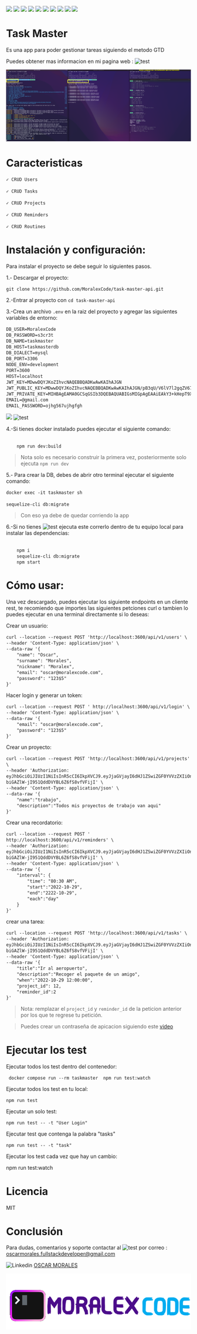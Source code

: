 ![](https://img.shields.io/badge/JavaScript-F7DF1E?style=for-the-badge&logo=javascript&logoColor=black) ![](https://img.shields.io/badge/Node.js-339933?style=for-the-badge&logo=nodedotjs&logoColor=white) ![](https://img.shields.io/badge/Express.js-000000?style=for-the-badge&logo=express&logoColor=white) ![](https://img.shields.io/badge/Docker-2CA5E0?style=for-the-badge&logo=docker&logoColor=white) ![](https://img.shields.io/badge/Sequelize-52B0E7?style=for-the-badge&logo=Sequelize&logoColor=white) ![](https://img.shields.io/badge/MySQL-005C84?style=for-the-badge&logo=mysql&logoColor=white) ![](https://img.shields.io/badge/GitHub-100000?style=for-the-badge&logo=github&logoColor=white) ![](https://img.shields.io/badge/Gmail-D14836?style=for-the-badge&logo=gmail&logoColor=white) ![](https://img.shields.io/badge/Jest-C21325?style=for-the-badge&logo=jest&logoColor=white) ![](https://img.shields.io/badge/JWT-000000?style=for-the-badge&logo=JSON%20web%20tokens&logoColor=white)

# Task Master

Es una app para poder gestionar tareas siguiendo el metodo GTD

Puedes obtener mas informacion en mi pagina web : ![test](https://img.shields.io/badge/Working-%20On%20it-red)

![grocery-running-screenshot](.github/task-master-running.png)

# Caracteristicas

    ✓ CRUD Users

    ✓ CRUD Tasks

    ✓ CRUD Projects

    ✓ CRUD Reminders

    ✓ CRUD Routines

# Instalación y configuración:

Para instalar el proyecto se debe seguir lo siguientes pasos.

1.- Descargar el proyecto:

```
git clone https://github.com/MoralexCode/task-master-api.git
```

2.-Entrar al proyecto con `cd task-master-api`

3.-Crea un archivo `.env` en la raiz del proyecto y agregar las siguientes variables de entorno:

```
DB_USER=MoralexCode
DB_PASSWORD=s3cr3t
DB_NAME=taskmaster
DB_HOST=taskmasterdb
DB_DIALECT=mysql
DB_PORT=3306
NODE_ENV=development
PORT=3600
HOST=localhost
JWT_KEY=MDwwDQYJKoZIhvcNAQEBBQADKwAwKAIhAJGN
JWT_PUBLIC_KEY=MDwwDQYJKoZIhvcNAQEBBQADKwAwKAIhAJGN/pB3qU/V6lV7l2gqZV67kbpV+ITRz5HwuLYbiRb5AgMBAAE=
JWT_PRIVATE_KEY=MIHBAgEAMA0GCSqGSIb3DQEBAQUABIGsMIGpAgEAAiEAkY3+kHepT9XqVXuXaCplXruRulX4hNHPkfC4thuJFvkCAwEAAQIgD6Rl3hqt/GFtzH/6tnwP5qMAtjjtgJfhtZY2dsA/7gECEQDss1987RWbt5cwRVUTvobBAhEAnWwkDETrEmOHv8IcRSiWOQIQY3D0Q9qiwlm99bSbCoF3wQIQVYRzqL6fvOOY0REP7nn38QIQL82SsMTJL5Eh1YymVKgj2A==
EMAIL=@gmail.com
EMAIL_PASSWORD=ojhg567ujhgfgh

```

![](https://img.shields.io/badge/Docker-2CA5E0?style=for-the-badge&logo=docker&logoColor=white) ![test](https://img.shields.io/badge/Installar%20Docker-%20recomendado-blue)

4.-Si tienes docker instalado puedes ejecutar el siguiente comando:

```

    npm run dev:build

```

> Nota solo es necesario construir la primera vez, posteriormente solo ejecuta `npm run dev`

5.- Para crear la DB, debes de abrir otro terminal ejecutar el siguiente comando:

```
docker exec -it taskmaster sh

sequelize-cli db:migrate
```

> Con eso ya debe de quedar corriendo la app

6.-Si no tienes ![test](https://img.shields.io/badge/-%20Docker%20instalado-red) ejecuta este correrlo dentro de tu equipo local para instalar las dependencias:

```

    npm i
    sequelize-cli db:migrate
    npm start

```

# Cómo usar:

Una vez descargado, puedes ejecutar los siguiente endpoints en un cliente rest, te recomiendo que importes las siguientes petciones curl o tambien lo puedes ejecutar en una terminal directamente si lo deseas:

Crear un usuario:

```
curl --location --request POST 'http://localhost:3600/api/v1/users' \
--header 'Content-Type: application/json' \
--data-raw '{
    "name": "Oscar",
    "surname": "Morales",
    "nickname": "Moralex",
    "email": "oscar@moralexcode.com",
    "password": "123$5"
}'
```

Hacer login y generar un token:

```
curl --location --request POST ' http://localhost:3600/api/v1/login' \
--header 'Content-Type: application/json' \
--data-raw '{
    "email": "oscar@moralexcode.com",
    "password": "123$5"
}'
```

Crear un proyecto:

```
curl --location --request POST 'http://localhost:3600/api/v1/projects' \
--header 'Authorization: eyJhbGciOiJIUzI1NiIsInR5cCI6IkpXVCJ9.eyJjaGVjayI6dHJ1ZSwiZGF0YVVzZXIiOnsibmFtZSI6Ik9zY2FyIiwiZW1haWwiOiJvc2Nhci5tb3JhbGVzQGdtYWlsLmNvbSIsInVzZXJfaWQiOjIsImZpcnN0X3RpbWUiOm51bGx9LCJpYXQiOjE2NzU2MzEyNDEsImV4cCI6MTY3ODIyMzI0MX0.LHMLvx4S-biGAZlW-jI951QddDVYBL6Z6fS8vfVFijI' \
--header 'Content-Type: application/json' \
--data-raw '{
    "name":"trabajo",
    "description":"Todos mis proyectos de trabajo van aqui"
}'
```

Crear una recordatorio:

```
curl --location --request POST ' http://localhost:3600/api/v1/reminders' \
--header 'Authorization: eyJhbGciOiJIUzI1NiIsInR5cCI6IkpXVCJ9.eyJjaGVjayI6dHJ1ZSwiZGF0YVVzZXIiOnsibmFtZSI6Ik9zY2FyIiwiZW1haWwiOiJvc2Nhci5tb3JhbGVzQGdtYWlsLmNvbSIsInVzZXJfaWQiOjIsImZpcnN0X3RpbWUiOm51bGx9LCJpYXQiOjE2NzU2MzEyNDEsImV4cCI6MTY3ODIyMzI0MX0.LHMLvx4S-biGAZlW-jI951QddDVYBL6Z6fS8vfVFijI' \
--header 'Content-Type: application/json' \
--data-raw '{
    "interval": {
        "time": "80:30 AM",
        "start":"2022-10-29",
        "end":"2222-10-29",
        "each":"day"
    }
}'
```

crear una tarea:

```
curl --location --request POST 'http://localhost:3600/api/v1/tasks' \
--header 'Authorization: eyJhbGciOiJIUzI1NiIsInR5cCI6IkpXVCJ9.eyJjaGVjayI6dHJ1ZSwiZGF0YVVzZXIiOnsibmFtZSI6Ik9zY2FyIiwiZW1haWwiOiJvc2Nhci5tb3JhbGVzQGdtYWlsLmNvbSIsInVzZXJfaWQiOjIsImZpcnN0X3RpbWUiOm51bGx9LCJpYXQiOjE2NzU2MzEyNDEsImV4cCI6MTY3ODIyMzI0MX0.LHMLvx4S-biGAZlW-jI951QddDVYBL6Z6fS8vfVFijI' \
--header 'Content-Type: application/json' \
--data-raw '{
    "title":"Ir al aeropuerto",
    "description":"Recoger el paquete de un amigo",
    "when":"2022-10-29 12:00:00",
    "project_id": 12,
    "reminder_id":2
}'
```

> Nota: remplazar el `project_id` y `reminder_id` de la peticion anterior por los que te regrese tu petición.

> Puedes crear un contraseña de apicacion siguiendo este [video](https://www.youtube.com/watch?v=KjheexBLY4A)

# Ejecutar los test

Ejecutar todos los test dentro del contenedor:

```
 docker compose run --rm taskmaster  npm run test:watch
```

Ejecutar todos los test en tu local:

```
npm run test
```

Ejecutar un solo test:

```
npm run test -- -t "User Login"
```

Ejecutar test que contenga la palabra "tasks"

```
npm run test -- -t "task"
```

Ejecutar los test cada vez que hay un cambio:

npm run test:watch

# Licencia

MIT

# Conclusión

Para dudas, comentarios y soporte contactar al ![test](https://img.shields.io/badge/Ing-%20Oscar%20Morales-green) por correo : [oscarmorales.fullstackdeveloper@gmail.com](oscarmorales.fullstackdeveloper@gmail.com)

![Linkedin](https://img.shields.io/badge/LinkedIn-0077B5?style=for-the-badge&logo=linkedin&logoColor=white) [OSCAR MORALES](https://www.linkedin.com/in/oscar-morales-garcia/)

![personal-brand-screenshot](.github/personal-brand.png)
